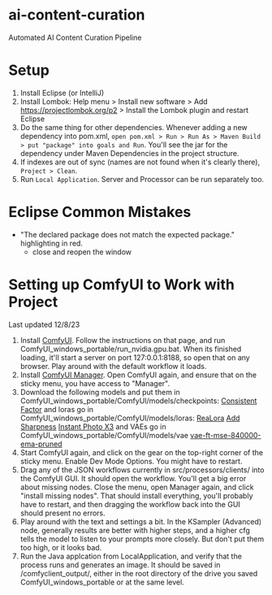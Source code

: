 # ai-content-curation

Automated AI Content Curation Pipeline

# Setup

1. Install Eclipse (or IntelliJ)
2. Install Lombok: Help menu > Install new software > Add https://projectlombok.org/p2 > Install the Lombok plugin and restart Eclipse
3. Do the same thing for other dependencies. Whenever adding a new dependency into pom.xml, `open pom.xml > Run > Run As > Maven Build > put "package" into goals and Run`. You'll see the jar for the dependency under Maven Dependencies in the project structure.
4. If indexes are out of sync (names are not found when it's clearly there), `Project > Clean`.
5. Run `Local Application`. Server and Processor can be run separately too.

# Eclipse Common Mistakes

- "The declared package does not match the expected package." highlighting in red.
  - close and reopen the window

# Setting up ComfyUI to Work with Project

Last updated 12/8/23

1. Install [ComfyUI](https://github.com/comfyanonymous/ComfyUI). Follow the instructions on that page, and run ComfyUI_windows_portable/run_nvidia.gpu.bat. When its finished loading, it'll start a server on port 127:0.0.1:8188, so open that on any browser. Play around with the default workflow it loads.
2. Install [ComfyUI Manager](https://github.com/ltdrdata/ComfyUI-Manager). Open ComfyUI again, and ensure that on the sticky menu, you have access to "Manager".
3. Download the following models and put them in ComfyUI_windows_portable/ComfyUI/models/checkpoints:
   [Consistent Factor](https://civitai.com/models/9114/consistent-factor-euclid)
   and loras go in ComfyUI_windows_portable/ComfyUI/models/loras:
   [ReaLora](https://civitai.com/models/137258/realorarealistic-skin-texture)
   [Add Sharpness](https://civitai.com/models/69267?modelVersionId=76092)
   [Instant Photo X3](https://civitai.com/models/52652?modelVersionId=102533)
   and VAEs go in ComfyUI_windows_portable/ComfyUI/models/vae
   [vae-ft-mse-840000-ema-pruned](https://huggingface.co/stabilityai/sd-vae-ft-mse-original/blob/main/vae-ft-mse-840000-ema-pruned.safetensors)
4. Start ComfyUI again, and click on the gear on the top-right corner of the sticky menu. Enable Dev Mode Options. You might have to restart.
5. Drag any of the JSON workflows currently in src/processors/clients/ into the ComfyUI GUI. It should open the workflow. You'll get a big error about missing nodes. Close the menu, open Manager again, and click "install missing nodes". That should install everything, you'll probably have to restart, and then dragging the workflow back into the GUI should present no errors.
6. Play around with the text and settings a bit. In the KSampler (Advanced) node, generally results are better with higher steps, and a higher cfg tells the model to listen to your prompts more closely. But don't put them too high, or it looks bad.
7. Run the Java applcation from LocalApplication, and verify that the process runs and generates an image. It should be saved in /comfyclient_output/, either in the root directory of the drive you saved ComfyUI_windows_portable or at the same level.

